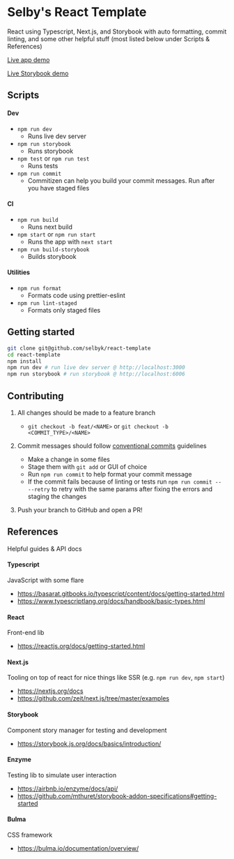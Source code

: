 # Selby's React Template

React using Typescript, Next.js, and Storybook with auto formatting, commit linting, and some other helpful stuff (most listed below under Scripts & References)

[Live app demo](https://react-template.selbyk.now.sh/)

[Live Storybook demo](https://react-template.selbyk.now.sh/storybook)

## Scripts

#### Dev

- `npm run dev`
  - Runs live dev server
- `npm run storybook`
  - Runs storybook
- `npm test` or `npm run test`
  - Runs tests
- `npm run commit`
  - Commitizen can help you build your commit messages. Run after you have staged files

#### CI

- `npm run build`
  - Runs next build
- `npm start` or `npm run start`
  - Runs the app with `next start`
- `npm run build-storybook`
  - Builds storybook

#### Utilities

- `npm run format`
  - Formats code using prettier-eslint
- `npm run lint-staged`
  - Formats only staged files

## Getting started

```bash
git clone git@github.com/selbyk/react-template
cd react-template
npm install
npm run dev # run live dev server @ http://localhost:3000
npm run storybook # run storybook @ http://localhost:6006
```

## Contributing

1. All changes should be made to a feature branch

   * `git checkout -b feat/<NAME>` or `git checkout -b <COMMIT_TYPE>/<NAME>`

2. Commit messages should follow [conventional commits](https://www.conventionalcommits.org) guidelines
    * Make a change in some files
    * Stage them with `git add` or GUI of choice
    * Run `npm run commit` to help format your commit message
    * If the commit fails because of linting or tests run `npm run commit -- --retry` to retry with the same params after fixing the errors and staging the changes

3. Push your branch to GitHub and open a PR!


## References

Helpful guides & API docs

#### Typescript

JavaScript with some flare

- https://basarat.gitbooks.io/typescript/content/docs/getting-started.html
- https://www.typescriptlang.org/docs/handbook/basic-types.html

#### React

Front-end lib

- https://reactjs.org/docs/getting-started.html

#### Next.js

Tooling on top of react for nice things like SSR (e.g. `npm run dev`, `npm start`)

- https://nextjs.org/docs
- https://github.com/zeit/next.js/tree/master/examples

#### Storybook

Component story manager for testing and development

- https://storybook.js.org/docs/basics/introduction/

#### Enzyme

Testing lib to simulate user interaction

- https://airbnb.io/enzyme/docs/api/
- https://github.com/mthuret/storybook-addon-specifications#getting-started

#### Bulma

CSS framework

- https://bulma.io/documentation/overview/